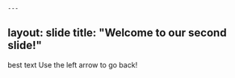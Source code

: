     ---
layout: slide
title: "Welcome to our second slide!"
---
best text
Use the left arrow to go back!